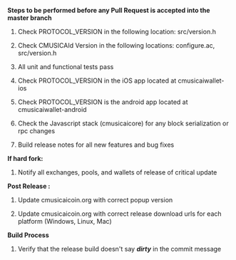 **Steps to be performed before any Pull Request is accepted into the master branch**

  1. Check PROTOCOL_VERSION in the following location: src/version.h

  2. Check CMUSICAId Version in the following locations: configure.ac, src/version.h

  3. All unit and functional tests pass

  4. Check PROTOCOL_VERSION in the iOS app located at cmusicaiwallet-ios

  5. Check PROTOCOL_VERSION is the android app located at cmusicaiwallet-android

  6. Check the Javascript stack (cmusicaicore) for any block serialization or rpc changes
  
  7. Build release notes for all new features and bug fixes

**If hard fork:**

  1. Notify all exchanges, pools, and wallets of release of critical update

**Post Release :**

  1. Update cmusicaicoin.org with correct popup version
  
  2. Update cmusicaicoin.org with correct release download urls for each platform (Windows, Linux, Mac)

**Build Process**

  1. Verify that the release build doesn't say ***dirty*** in the commit message


